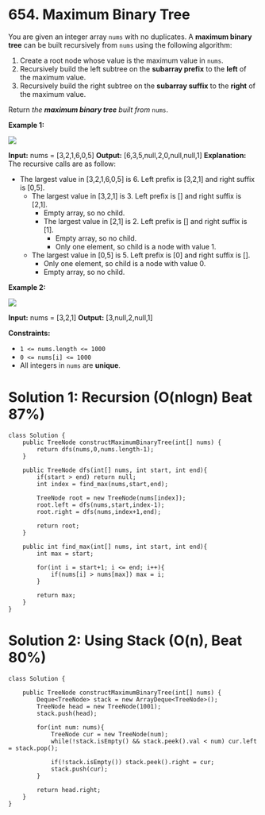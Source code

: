 # 654. Maximum Binary Tree
You are given an integer array  `nums`  with no duplicates. A  **maximum binary tree**  can be built recursively from  `nums`  using the following algorithm:

1.  Create a root node whose value is the maximum value in  `nums`.
2.  Recursively build the left subtree on the  **subarray prefix**  to the  **left**  of the maximum value.
3.  Recursively build the right subtree on the  **subarray suffix**  to the  **right**  of the maximum value.

Return  _the  **maximum binary tree**  built from_ `nums`.

**Example 1:**

![](https://assets.leetcode.com/uploads/2020/12/24/tree1.jpg)

**Input:** nums = [3,2,1,6,0,5]
**Output:** [6,3,5,null,2,0,null,null,1]
**Explanation:** The recursive calls are as follow:
- The largest value in [3,2,1,6,0,5] is 6. Left prefix is [3,2,1] and right suffix is [0,5].
    - The largest value in [3,2,1] is 3. Left prefix is [] and right suffix is [2,1].
        - Empty array, so no child.
        - The largest value in [2,1] is 2. Left prefix is [] and right suffix is [1].
            - Empty array, so no child.
            - Only one element, so child is a node with value 1.
    - The largest value in [0,5] is 5. Left prefix is [0] and right suffix is [].
        - Only one element, so child is a node with value 0.
        - Empty array, so no child.

**Example 2:**

![](https://assets.leetcode.com/uploads/2020/12/24/tree2.jpg)

**Input:** nums = [3,2,1]
**Output:** [3,null,2,null,1]

**Constraints:**

-   `1 <= nums.length <= 1000`
-   `0 <= nums[i] <= 1000`
-   All integers in  `nums`  are  **unique**.


# Solution 1: Recursion (O(nlogn) Beat 87%)
```
class Solution {
    public TreeNode constructMaximumBinaryTree(int[] nums) {
        return dfs(nums,0,nums.length-1);
    }
    
    public TreeNode dfs(int[] nums, int start, int end){
        if(start > end) return null;
        int index = find_max(nums,start,end);
        
        TreeNode root = new TreeNode(nums[index]);
        root.left = dfs(nums,start,index-1);
        root.right = dfs(nums,index+1,end);
        
        return root;
    }
    
    public int find_max(int[] nums, int start, int end){
        int max = start;
        
        for(int i = start+1; i <= end; i++){
            if(nums[i] > nums[max]) max = i;
        }
        
        return max;
    }
}
```


# Solution 2: Using Stack (O(n), Beat 80%)
```
class Solution {
    
    public TreeNode constructMaximumBinaryTree(int[] nums) {
        Deque<TreeNode> stack = new ArrayDeque<TreeNode>();
        TreeNode head = new TreeNode(1001);
        stack.push(head);
        
        for(int num: nums){
            TreeNode cur = new TreeNode(num);
            while(!stack.isEmpty() && stack.peek().val < num) cur.left = stack.pop();
            
            if(!stack.isEmpty()) stack.peek().right = cur;
            stack.push(cur);
        }
        
        return head.right;
    }
}
```